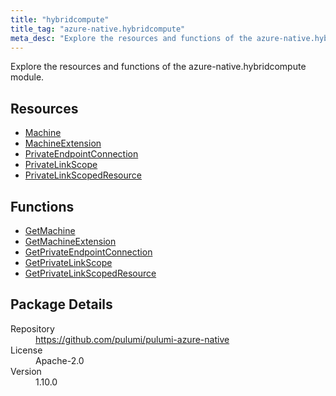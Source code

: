 ```yaml
---
title: "hybridcompute"
title_tag: "azure-native.hybridcompute"
meta_desc: "Explore the resources and functions of the azure-native.hybridcompute module."
---
```


<!-- WARNING: this file was generated by Pulumi Docs Generator. -->
<!-- Do not edit by hand unless you're certain you know what you are doing! -->

Explore the resources and functions of the azure-native.hybridcompute module.

<h2 id="resources">Resources</h2>
<ul class="api">
    <li><a href="machine" title="Machine"><span class="symbol resource"></span>Machine</a></li>
    <li><a href="machineextension" title="MachineExtension"><span class="symbol resource"></span>MachineExtension</a></li>
    <li><a href="privateendpointconnection" title="PrivateEndpointConnection"><span class="symbol resource"></span>PrivateEndpointConnection</a></li>
    <li><a href="privatelinkscope" title="PrivateLinkScope"><span class="symbol resource"></span>PrivateLinkScope</a></li>
    <li><a href="privatelinkscopedresource" title="PrivateLinkScopedResource"><span class="symbol resource"></span>PrivateLinkScopedResource</a></li>
</ul>

<h2 id="functions">Functions</h2>
<ul class="api">
    <li><a href="getmachine" title="GetMachine"><span class="symbol function"></span>GetMachine</a></li>
    <li><a href="getmachineextension" title="GetMachineExtension"><span class="symbol function"></span>GetMachineExtension</a></li>
    <li><a href="getprivateendpointconnection" title="GetPrivateEndpointConnection"><span class="symbol function"></span>GetPrivateEndpointConnection</a></li>
    <li><a href="getprivatelinkscope" title="GetPrivateLinkScope"><span class="symbol function"></span>GetPrivateLinkScope</a></li>
    <li><a href="getprivatelinkscopedresource" title="GetPrivateLinkScopedResource"><span class="symbol function"></span>GetPrivateLinkScopedResource</a></li>
</ul>

<h2 id="package-details">Package Details</h2>
<dl class="package-details">
	<dt>Repository</dt>
	<dd><a href="https://github.com/pulumi/pulumi-azure-native">https://github.com/pulumi/pulumi-azure-native</a></dd>
	<dt>License</dt>
	<dd>Apache-2.0</dd>
	<dt>Version</dt>
	<dd>1.10.0</dd>
</dl>


